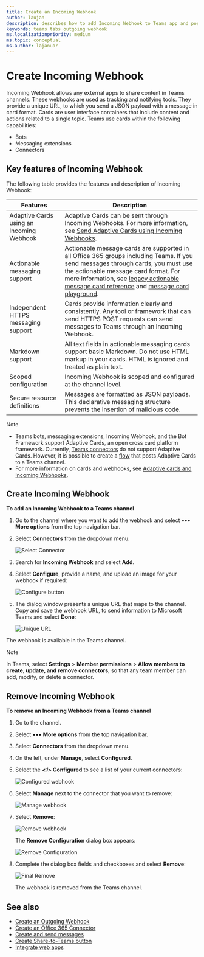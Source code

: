 ```yaml
---
title: Create an Incoming Webhook
author: laujan
description: describes how to add Incoming Webhook to Teams app and post external requests to Teams with incoming webhooks
keywords: teams tabs outgoing webhook
ms.localizationpriority: medium
ms.topic: conceptual
ms.author: lajanuar
---
```


# Create Incoming Webhook

Incoming Webhook allows any external apps to share content in Teams channels. These webhooks are used as tracking and notifying tools. They provide a unique URL, to which you send a JSON payload with a message in card format. Cards are user interface containers that include content and actions related to a single topic. Teams use cards within the following capabilities:

* Bots
* Messaging extensions
* Connectors

## Key features of Incoming Webhook

The following table provides the features and description of Incoming Webhook:

| Features | Description |
| ------- | ----------- |
|Adaptive Cards using an Incoming Webhook|Adaptive Cards can be sent through Incoming Webhooks. For more information, see [Send Adaptive Cards using Incoming Webhooks](../../webhooks-and-connectors/how-to/connectors-using.md#send-adaptive-cards-using-an-incoming-webhook).|
|Actionable messaging support|Actionable message cards are supported in all Office 365 groups including Teams. If you send messages through cards, you must use the actionable message card format. For more information, see [legacy actionable message card reference](/outlook/actionable-messages/message-card-reference) and [message card playground](https://messagecardplayground.azurewebsites.net).|
|Independent HTTPS messaging support|Cards provide information clearly and consistently. Any tool or framework that can send HTTPS POST requests can send messages to Teams through an Incoming Webhook.|
|Markdown support|All text fields in actionable messaging cards support basic Markdown. Do not use HTML markup in your cards. HTML is ignored and treated as plain text.|
|Scoped configuration|Incoming Webhook is scoped and configured at the channel level.|
|Secure resource definitions|Messages are formatted as JSON payloads. This declarative messaging structure prevents the insertion of malicious code.|

> [!NOTE]
> * Teams bots, messaging extensions, Incoming Webhook, and the Bot Framework support Adaptive Cards, an open cross card platform framework. Currently, [Teams connectors](../../webhooks-and-connectors/how-to/connectors-creating.md) do not support Adaptive Cards. However, it is possible to create a [flow](https://flow.microsoft.com/blog/microsoft-flow-in-microsoft-teams/) that posts Adaptive Cards to a Teams channel.
> * For more information on cards and webhooks, see [Adaptive cards and Incoming Webhooks](~/task-modules-and-cards/what-are-cards.md#adaptive-cards-and-incoming-webhooks).

## Create Incoming Webhook

**To add an Incoming Webhook to a Teams channel**

1. Go to the channel where you want to add the webhook and select &#8226;&#8226;&#8226; **More options** from the top navigation bar.
1. Select **Connectors** from the dropdown menu:

    ![Select Connector](~/assets/images/connectors.png)

1. Search for **Incoming Webhook** and select **Add**.
1. Select **Configure**, provide a name, and upload an image for your webhook if required:

    ![Configure button](~/assets/images/configure.png)

1. The dialog window presents a unique URL that maps to the channel. Copy and save the webhook URL, to send information to Microsoft Teams and select **Done**:

    ![Unique URL](~/assets/images/url.png)

The webhook is available in the Teams channel.

> [!NOTE]
> In Teams, select **Settings** > **Member permissions** > **Allow members to create, update, and remove connectors**, so that any team member can add, modify, or delete a connector.

## Remove Incoming Webhook

**To remove an Incoming Webhook from a Teams channel**

1. Go to the channel.
1. Select &#8226;&#8226;&#8226; **More options** from the top navigation bar.
1. Select **Connectors** from the dropdown menu.
1. On the left, under **Manage**, select **Configured**.
1. Select the **<*1*> Configured** to see a list of your current connectors:

    ![Configured webhook](~/assets/images/configured.png)

1. Select **Manage** next to the connector that you want to remove:

    ![Manage webhook](~/assets/images/manage.png)

1. Select **Remove**:

    ![Remove webhook](~/assets/images/remove.png)

    The **Remove Configuration** dialog box appears:

    ![Remove Configuration](~/assets/images/removeconfiguration.png)

1. Complete the dialog box fields and checkboxes and select **Remove**:

    ![Final Remove](~/assets/images/finalremove.png)

    The webhook is removed from the Teams channel.

## See also

* [Create an Outgoing Webhook](~/webhooks-and-connectors/how-to/add-outgoing-webhook.md)
* [Create an Office 365 Connector](~/webhooks-and-connectors/how-to/connectors-creating.md)
* [Create and send messages](~/webhooks-and-connectors/how-to/connectors-using.md)
* [Create Share-to-Teams button](../../concepts/build-and-test/share-to-teams.md#create-share-to-teams-button)
* [Integrate web apps](~/samples/integrate-web-apps-overview.md)
